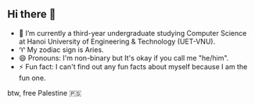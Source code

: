 ## Hi there 👋

- 🔭 I’m currently a third-year undergraduate studying Computer Science at Hanoi University of Engineering & Technology (UET-VNU).
- ♈ My zodiac sign is Aries.
- 😄 Pronouns: I'm non-binary but It's okay if you call me "he/him".
- ⚡ Fun fact: I can't find out any fun facts about myself because I am the fun one.

btw, free Palestine 🇵🇸
